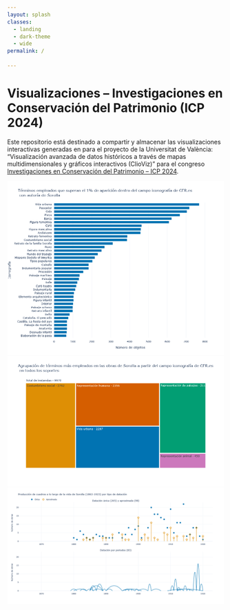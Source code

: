 ```yaml
---
layout: splash
classes:
  - landing
  - dark-theme
  - wide
permalink: /

---
```

# Visualizaciones – Investigaciones en Conservación del Patrimonio (ICP 2024)

Este repositorio está destinado a compartir y almacenar las visualizaciones interactivas generadas en para el proyecto de la Universitat de València: “Visualización avanzada de datos históricos a través de mapas multidimensionales y gráficos interactivos (ClioViz)” para el congreso [Investigaciones en Conservación del Patrimonio – ICP 2024](http://cultura.upv.es/actividades/content/congresos_jornadas/content/2024_icp/cas/index.html).



<head>
  <link rel="stylesheet" href="assets/styles.css">
</head>

<div class="grid-container">
  <div class="grid-item">
    <a href="assets/Pregunta06_v7-html">
      <img src="assets/images/bar.png" alt="Imagen 1" class="grid-image">
    </a>
  </div>
  <div class="grid-item">
    <a href="assets/Pregunta06_v7-html">
      <img src="assets/images/treemap.png" alt="Imagen 1" class="grid-image">
    </a>
  </div>
  <div class="grid-item">
    <a href="assets/Pregunta06_v7-html">
      <img src="assets/images/double.png" alt="Imagen 1" class="grid-image">
    </a>
  </div>
</div>




